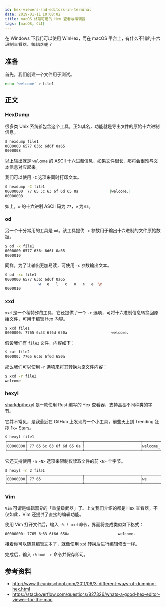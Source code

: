 ```yaml
---
id: hex-viewers-and-editors-in-terminal
date: 2019-01-11 10:08:02
title: macOS 终端可用的 Hex 查看与编辑器
tags: [macOS, CLI]
---
```


在 Windows 下我们可以使用 WinHex，而在 macOS 平台上，有什么不错的十六进制查看器、编辑器呢？

<!--more-->

## 准备

首先，我们创建一个文件用于测试。

```bash
echo 'welcome' > file1
```

## 正文

### HexDump

很多类 Unix 系统都包含这个工具。正如其名，功能就是导出文件的原始十六进制信息。

```bash
$ hexdump file1
0000000 6577 636c 6d6f 0a65
0000008
```

以上输出就是 `welcome` 的 ASCII 十六进制信息，如果文件很长，那将会很难与文本信息对应起来。

我们可以使用 `-C` 选项来同时打印文本。

```bash
$ hexdump -C file1
00000000  77 65 6c 63 6f 6d 65 0a              |welcome.|
00000008
```

如上，`w` 的十六进制 ASCII 码为 `77`，`e` 为 `65`。

### od

另一个十分常用的工具是 `od`。该工具提供 `-x` 参数用于输出十六进制的文件原始数据。

```bash
$ od -x file1
0000000 6577 636c 6d6f 0a65
0000010
```

同样，为了让输出更加易读，可使用 `-c` 参数输出文本。

```bash
$ od -xc file1
0000000 6577 636c 6d6f 0a65
               w   e   l   c   o   m   e  \n
0000010
```

### xxd

`xxd` 是一个稍特殊的工具，它还提供了一个 `-r` 选项，可将十六进制信息转换回原始文件，可用于编辑 Hex 内容。

```bash
$ xxd file1
0000000: 7765 6c63 6f6d 650a                    welcome.
```

假设我们有 `file2` 文件，内容如下：

```bash
$ cat file2
000000: 7765 6c63 6f6d 650a
```

那么我们可以使用 `-r` 选项来将其转换为原文件内容：

```bash
$ xxd -r file2
welcome
```

### hexyl

[sharkdp/hexyl](https://github.com/sharkdp/hexyl) 是一款使用 Rust 编写的 Hex 查看器，支持高亮不同种类的字节。

它并不常见，是我最近在 GitHub 上发现的一个小工具，前些天上到 Trending 狂揽 1k+ Stars。

```bash
$ hexyl file1
┌────────┬─────────────────────────┬─────────────────────────┬────────┬────────┐
│00000000│ 77 65 6c 63 6f 6d 65 0a ┊                         │welcome_┊        │
└────────┴─────────────────────────┴─────────────────────────┴────────┴────────┘
```

它还支持使用 `-n <N>` 选项来限制仅读取文件的前 `<N>` 个字节。

```bash
$ hexyl -n 2 file1
┌────────┬─────────────────────────┬─────────────────────────┬────────┬────────┐
│00000000│ 77 65                   ┊                         │we      ┊        │
└────────┴─────────────────────────┴─────────────────────────┴────────┴────────┘
```

### Vim

`Vim` 可谓是编辑器界的「重量级武器」了。上文我们介绍的都是 Hex 查看器，不仅如此，Vim 还提供了直接的编辑功能。

使用 Vim 打开文件后，输入 `:% ! xxd` 命令，界面将变成类似如下格式：

```
00000000: 7765 6c63 6f6d 650a                      welcome.
```

接着你可以随意编辑文本了，就像使用 `xxd` 转换后进行编辑修改一样。

完成后，输入 `:%!xxd -r` 命令并保存即可。

## 参考资料

- http://www.theunixschool.com/2011/06/3-different-ways-of-dumping-hex.html
- https://stackoverflow.com/questions/827326/whats-a-good-hex-editor-viewer-for-the-mac
